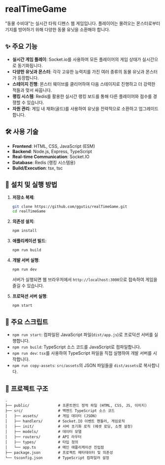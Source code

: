 # realTimeGame

"동물 수비대"는 실시간 타워 디펜스 웹 게임입니다. 플레이어는 몰려오는 몬스터로부터 기지를 방어하기 위해 다양한 동물 유닛을 소환해야 합니다.

## ✨ 주요 기능

-   **실시간 게임 플레이**: Socket.io를 사용하여 모든 플레이어의 게임 상태가 실시간으로 동기화됩니다.
-   **다양한 유닛과 몬스터**: 각각 고유한 능력치를 가진 여러 종류의 동물 유닛과 몬스터가 등장합니다.
-   **스테이지 진행**: 몬스터 웨이브를 클리어하여 다음 스테이지로 진행하고 더 강력한 적들과 맞서 싸웁니다.
-   **랭킹 시스템**: Redis를 활용한 실시간 랭킹 보드를 통해 다른 플레이어와 점수를 경쟁할 수 있습니다.
-   **자원 관리**: 게임 내 재화(골드)를 사용하여 유닛을 전략적으로 소환하고 업그레이드합니다.

## 🛠️ 사용 기술

-   **Frontend**: HTML, CSS, JavaScript (ESM)
-   **Backend**: Node.js, Express, TypeScript
-   **Real-time Communication**: Socket.IO
-   **Database**: Redis (랭킹 시스템용)
-   **Build/Execution**: tsx, tsc

## 🚀 설치 및 실행 방법

1.  **저장소 복제**:
    ```bash
    git clone https://github.com/ggutis/realTimeGame.git
    cd realTimeGame
    ```

2.  **의존성 설치**:
    ```bash
    npm install
    ```

3.  **애플리케이션 빌드**:
    ```bash
    npm run build
    ```

4.  **개발 서버 실행**:
    ```bash
    npm run dev
    ```
    서버가 실행되면 웹 브라우저에서 `http://localhost:3000`으로 접속하여 게임을 즐길 수 있습니다.

5.  **프로덕션 서버 실행**:
    ```bash
    npm start
    ```

## 📜 주요 스크립트

-   `npm run start`: 컴파일된 JavaScript 파일(`dist/app.js`)로 프로덕션 서버를 실행합니다.
-   `npm run build`: TypeScript 소스 코드를 JavaScript로 컴파일합니다.
-   `npm run dev`: `tsx`를 사용하여 TypeScript 파일을 직접 실행하여 개발 서버를 시작합니다.
-   `npm run copy-assets`: `src/assets`의 JSON 파일들을 `dist/assets`로 복사합니다.

## 📁 프로젝트 구조

```
.
├── public/             # 프론트엔드 정적 파일 (HTML, CSS, JS, 이미지)
├── src/                # 백엔드 TypeScript 소스 코드
│   ├── assets/         # 게임 데이터 (JSON)
│   ├── handlers/       # Socket.IO 이벤트 핸들러, 게임로직
│   ├── init/           # 서버 초기화 로직 (에셋 로딩, 소켓 설정)
│   ├── models/         # 데이터 모델
│   ├── routers/        # API 라우터
│   ├── types/          # 타입 정의
│   └── app.ts          # 메인 애플리케이션 진입점
├── package.json        # 프로젝트 메타데이터 및 의존성
└── tsconfig.json       # TypeScript 컴파일러 설정
```
